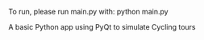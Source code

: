 To run, please run main.py with:
python main.py

A basic Python app using PyQt to simulate Cycling tours
